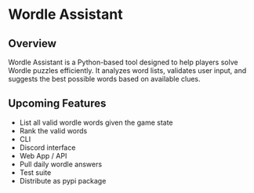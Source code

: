 # Wordle Assistant

## Overview

Wordle Assistant is a Python-based tool designed to help players solve Wordle puzzles efficiently. It analyzes word lists, validates user input, and suggests the best possible words based on available clues.

## Upcoming Features

- List all valid wordle words given the game state
- Rank the valid words
- CLI
- Discord interface
- Web App / API
- Pull daily wordle answers
- Test suite
- Distribute as pypi package
